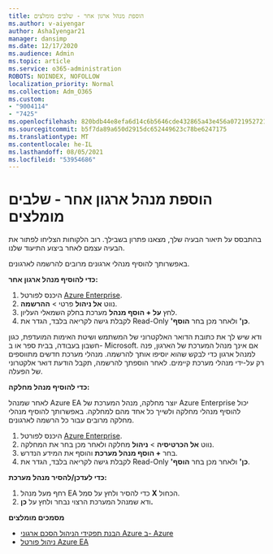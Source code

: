 ```yaml
---
title: הוספת מנהל ארגון אחר - שלבים מומלצים
ms.author: v-aiyengar
author: AshaIyengar21
manager: dansimp
ms.date: 12/17/2020
ms.audience: Admin
ms.topic: article
ms.service: o365-administration
ROBOTS: NOINDEX, NOFOLLOW
localization_priority: Normal
ms.collection: Adm_O365
ms.custom:
- "9004114"
- "7425"
ms.openlocfilehash: 820bdb44e8efa6d14c6b5646cde432865a43e456a07219527218eecd1beb0819
ms.sourcegitcommit: b5f7da89a650d2915dc652449623c78be6247175
ms.translationtype: MT
ms.contentlocale: he-IL
ms.lasthandoff: 08/05/2021
ms.locfileid: "53954686"
---
```

# <a name="add-another-enterprise-administrator---recommended-steps"></a>הוספת מנהל ארגון אחר - שלבים מומלצים

בהתבסס על תיאור הבעיה שלך, מצאנו פתרון בשבילך. רוב הלקוחות הצליחו לפתור את הבעיה עצמם לאחר ביצוע התיעוד שלנו.

באפשרותך להוסיף מנהלי ארגונים מרובים להרשמה לארגונים.

**כדי להוסיף מנהל ארגון אחר:**

1. היכנס לפורטל [Azure Enterprise](https://ea.azure.com/).
1. נווט **אל ניהול** פרטי  >  **ההרשמה**.
1. לחץ **על + הוסף מנהל** מערכת בחלק השמאלי העליון.
1. לקבלת גישה לקריאה בלבד, הגדר את Read-Only **'כן'** ולאחר מכן בחר **הוסף**.

ודא שיש לך את כתובת הדואר האלקטרוני של המשתמש ושיטת האימות המועדפת, כגון חשבון בעבודה, בבית ספר או ב- Microsoft. אם אינך מנהל המערכת של הארגון, פנה למנהל ארגון כדי לבקש שהוא יוסיפו אותך להרשמה. מנהלי מערכת חדשים מתווספים רק על-ידי מנהלי מערכת קיימים. לאחר הוספתך להרשמה, תקבל הודעת דואר אלקטרוני של הפעלה.

**כדי להוסיף מנהל מחלקה:**

לאחר שמנהל Azure EA יוצר מחלקה, מנהל המערכת של Azure Enterprise יכול להוסיף מנהלי מחלקה ולשייך כל אחד מהם למחלקה. באפשרותך להוסיף מנהלי מחלקה מרובים עבור כל הרשמה לארגונים.

1. היכנס לפורטל [Azure Enterprise](https://ea.azure.com/).
1. נווט **אל הכרטיסיה**  >  **ניהול** מחלקה ולאחר מכן בחר את המחלקה.
1. בחר **+ הוסף מנהל מערכת** והוסף את המידע הנדרש.
1. לקבלת גישה לקריאה בלבד, הגדר את Read-Only **'כן'** ולאחר מכן בחר **הוסף**.

**כדי לעדכן/להסיר מנהל מערכת:**

1. רחף מעל מנהל EA כדי להסיר ולחץ על סמל **X** הכחול.
1. ודא שמנהל המערכת הרצוי נבחר ולחץ על **כן.**

**מסמכים מומלצים**

- [הבנת תפקידי הניהול הסכם ארגוני Azure ב- Azure](https://docs.microsoft.com/azure/billing/billing-understand-ea-roles)
- [ניהול פורטל Azure EA](https://docs.microsoft.com/azure/billing/billing-ea-portal-administration)
